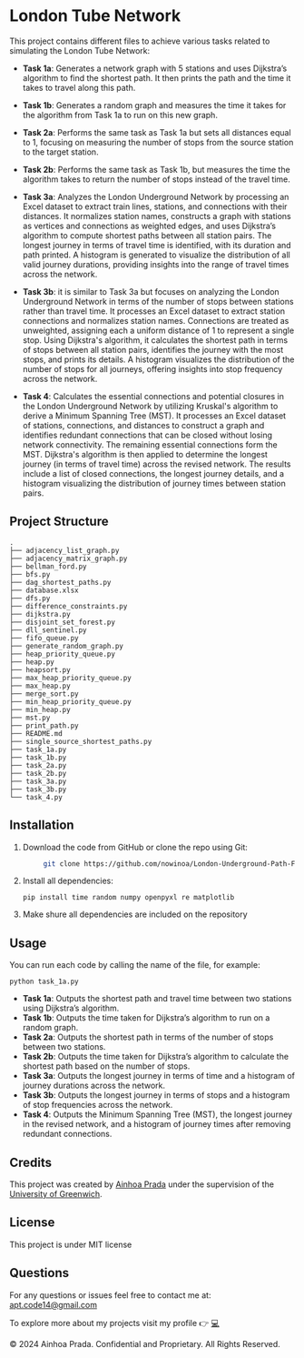 # London Tube Network

This project contains different files to achieve various tasks related to simulating the London Tube Network:

- **Task 1a**: Generates a network graph with 5 stations and uses Dijkstra’s algorithm to find the shortest path. It then prints the path and the time it takes to travel along this path.

- **Task 1b**: Generates a random graph and measures the time it takes for the algorithm from Task 1a to run on this new graph.

- **Task 2a**: Performs the same task as Task 1a but sets all distances equal to 1, focusing on measuring the number of stops from the source station to the target station.

- **Task 2b**: Performs the same task as Task 1b, but measures the time the algorithm takes to return the number of stops instead of the travel time.

- **Task 3a**: Analyzes the London Underground Network by processing an Excel dataset to extract train lines, stations, and connections with their distances. It normalizes station names, constructs a graph with stations as vertices and connections as weighted edges, and uses Dijkstra’s algorithm to compute shortest paths between all station pairs. The longest journey in terms of travel time is identified, with its duration and path printed. A histogram is generated to visualize the distribution of all valid journey durations, providing insights into the range of travel times across the network.

- **Task 3b**: it is similar to Task 3a but focuses on analyzing the London Underground Network in terms of the number of stops between stations rather than travel time. It processes an Excel dataset to extract station connections and normalizes station names. Connections are treated as unweighted, assigning each a uniform distance of 1 to represent a single stop. Using Dijkstra's algorithm, it calculates the shortest path in terms of stops between all station pairs, identifies the journey with the most stops, and prints its details. A histogram visualizes the distribution of the number of stops for all journeys, offering insights into stop frequency across the network.

- **Task 4**: Calculates the essential connections and potential closures in the London Underground Network by utilizing Kruskal's algorithm to derive a Minimum Spanning Tree (MST). It processes an Excel dataset of stations, connections, and distances to construct a graph and identifies redundant connections that can be closed without losing network connectivity. The remaining essential connections form the MST. Dijkstra's algorithm is then applied to determine the longest journey (in terms of travel time) across the revised network. The results include a list of closed connections, the longest journey details, and a histogram visualizing the distribution of journey times between station pairs.

## Project Structure

```plaintext
.
├── adjacency_list_graph.py
├── adjacency_matrix_graph.py
├── bellman_ford.py
├── bfs.py
├── dag_shortest_paths.py
├── database.xlsx
├── dfs.py
├── difference_constraints.py
├── dijkstra.py
├── disjoint_set_forest.py
├── dll_sentinel.py
├── fifo_queue.py
├── generate_random_graph.py
├── heap_priority_queue.py
├── heap.py
├── heapsort.py
├── max_heap_priority_queue.py
├── max_heap.py
├── merge_sort.py
├── min_heap_priority_queue.py
├── min_heap.py
├── mst.py
├── print_path.py
├── README.md
├── single_source_shortest_paths.py
├── task_1a.py
├── task_1b.py
├── task_2a.py
├── task_2b.py
├── task_3a.py
├── task_3b.py
└── task_4.py
```
## Installation

1. Download the code from GitHub or clone the repo using Git:
    ```bash
         git clone https://github.com/nowinoa/London-Underground-Path-Finder.git
    ```

2. Install all dependencies:

    ``` pip install time random numpy openpyxl re matplotlib ```

3. Make shure all dependencies are included on the repository

## Usage

You can run each code by calling the name of the file, for example: 

``` python task_1a.py ```

- **Task 1a**: Outputs the shortest path and travel time between two stations using Dijkstra’s algorithm.
- **Task 1b**: Outputs the time taken for Dijkstra’s algorithm to run on a random graph.
- **Task 2a**: Outputs the shortest path in terms of the number of stops between two stations.
- **Task 2b**: Outputs the time taken for Dijkstra’s algorithm to calculate the shortest path based on the number of stops.
- **Task 3a**: Outputs the longest journey in terms of time and a histogram of journey durations across the network.
- **Task 3b**: Outputs the longest journey in terms of stops and a histogram of stop frequencies across the network.
- **Task 4**: Outputs the Minimum Spanning Tree (MST), the longest journey in the revised network, and a histogram of journey times after removing redundant connections.


## Credits
This project was created by <a href="https://github.com/nowinoa">Ainhoa Prada</a> under the supervision of the <a href="https://www.gre.ac.uk/">University of Greenwich</a>. 

## License
This project is under MIT license
        
## Questions
For any questions or issues feel free to contact me at: apt.code14@gmail.com

To explore more about my projects visit my profile :point_right: <a href="https://github.com/nowinoa">:computer:</a>

© 2024 Ainhoa Prada. Confidential and Proprietary. All Rights Reserved.
